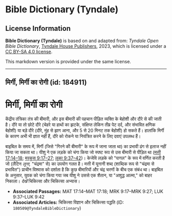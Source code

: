 # Bible Dictionary (Tyndale)

## License Information

**Bible Dictionary (Tyndale)** is based on and adapted from: _Tyndale Open Bible Dictionary_, [Tyndale House Publishers](https://tyndaleopenresources.com/), 2023, which is licensed under a [CC BY-SA 4.0 license](https://creativecommons.org/licenses/by-sa/4.0/legalcode.en).

This markdown version is provided under the same license.



--------------------------------

## मिर्गी, मिर्गी का रोगी (id: 184911)

मिर्गी, मिर्गी का रोगी
======================

केंद्रीय तंत्रिका तंत्र की बीमारी, और इस बीमारी की पहचान पीड़ित व्यक्ति के बेहोशी और दौरे से की जाती है। दौरे या तो छोटे दौरे (चेहरे या हाथों का झटके, संक्षिप्त लेकिन तीव्र पेट दर्द, और संभावित क्षणिक बेहोशी) या बड़े दौरे (दौरे, मुंह से झाग आना, और 5 से 20 मिनट तक बेहोशी) हो सकते हैं। हालांकि मिर्गी के कारण अभी भी ज्ञात नहीं हैं, दौरे को रोकने या नियंत्रित करने के लिए दवाएं उपलब्ध हैं।

बाइबिल के समय में, मिर्गी (जिसे "गिरने की बीमारी" के रूप में जाना जाता था) का प्रभावी ढंग से इलाज नहीं किया जा सकता था। यीशु ने एक लड़के को चंगा किया जो स्पष्ट रूप से उस बीमारी से पीड़ित था ([मत्ती 17:14–18](https://ref.ly/Matt17:14-Matt17:18); [मरकुस 9:17–27](https://ref.ly/Mark9:17-Mark9:27); [लूका 9:37–42](https://ref.ly/Luke9:37-Luke9:42))। केजेवि लड़के को "पागल" के रूप में वर्णित करती है जो (लैटिन *लूना,* "चंद्रमा" से) का उपयोग गलत है। मत्ती में यूनानी शब्द (शाब्दिक रूप से "चंद्रमा से प्रभावित") प्राचीन विश्वास को दर्शाता है कि कुछ बीमारियों और चंद्र चरणों के बीच एक संबंध था। बाइबिल के अनुसार, युवक को चंगा किया गया जब यीशु ने उससे एक शैतान, या "अशुद्ध आत्मा," को बाहर निकाला। *देखें* चिकित्सा और चिकित्सा अभ्यास।

* **Associated Passages:** MAT 17:14–MAT 17:18; MRK 9:17–MRK 9:27; LUK 9:37–LUK 9:42
* **Associated Articles:** चिकित्सा विज्ञान और चिकित्सा पद्धति (ID: `180509@TyndaleBibleDictionary`)


